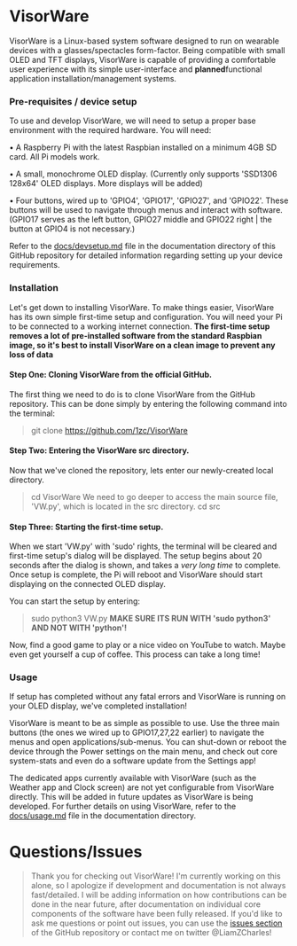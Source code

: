 # VisorWare
VisorWare is a Linux-based system software designed to run on wearable devices with a glasses/spectacles form-factor. Being compatible with small OLED and TFT displays, VisorWare is capable of providing a comfortable user experience with its simple user-interface and **planned**functional application installation/management systems.

### Pre-requisites / device setup
To use and develop VisorWare, we will need to setup a proper base environment with the required hardware. You will need:

• A Raspberry Pi with the latest Raspbian installed on a minimum 4GB SD card. All Pi models work.

• A small, monochrome OLED display. (Currently only supports 'SSD1306 128x64' OLED displays. More displays will be added)

• Four buttons, wired up to 'GPIO4', 'GPIO17', 'GPIO27', and 'GPIO22'. These buttons will be used to navigate through menus and interact with software. (GPIO17 serves as the left button, GPIO27 middle and GPIO22 right | the button at GPIO4 is not necessary.)


Refer to the [docs/devsetup.md](https://github.com/1zc/VisorWare/tree/master/docs/devsetup.md) file in the documentation directory of this GitHub repository for detailed information regarding setting up your device requirements.


### Installation
Let's get down to installing VisorWare. To make things easier, VisorWare has its own simple first-time setup and configuration. You will need your Pi to be connected to a working internet connection. **The first-time setup removes a lot of pre-installed software from the standard Raspbian image, so it's best to install VisorWare on a clean image to prevent any loss of data**


#### Step One: Cloning VisorWare from the official GitHub.
The first thing we need to do is to clone VisorWare from the GitHub repository. This can be done simply by entering the following command into the terminal:
> git clone https://github.com/1zc/VisorWare


#### Step Two: Entering the VisorWare src directory.
Now that we've cloned the repository, lets enter our newly-created local directory.
> cd VisorWare
We need to go deeper to access the main source file, 'VW.py', which is located in the src directory.
> cd src


#### Step Three: Starting the first-time setup.
When we start 'VW.py' with 'sudo' rights, the terminal will be cleared and first-time setup's dialog will be displayed. The setup begins about 20 seconds after the dialog is shown, and takes a *very long time* to complete. Once setup is complete, the Pi will reboot and VisorWare should start displaying on the connected OLED display.

You can start the setup by entering:
> sudo python3 VW.py
**MAKE SURE ITS RUN WITH 'sudo python3' AND NOT WITH 'python'!**

Now, find a good game to play or a nice video on YouTube to watch. Maybe even get yourself a cup of coffee. This process can take a long time!

### Usage

If setup has completed without any fatal errors and VisorWare is running on your OLED display, we've completed installation!

VisorWare is meant to be as simple as possible to use. Use the three main buttons (the ones we wired up to GPIO17,27,22 earlier) to navigate the menus and open applications/sub-menus. You can shut-down or reboot the device through the Power settings on the main menu, and check out core system-stats and even do a software update from the Settings app!

The dedicated apps currently available with VisorWare (such as the Weather app and Clock screen) are not yet configurable from VisorWare directly. This will be added in future updates as VisorWare is being developed. For further details on using VisorWare, refer to the [docs/usage.md](https://github.com/1zc/VisorWare/tree/master/docs/usage.md) file in the documentation directory.

# Questions/Issues

> Thank you for checking out VisorWare! I'm currently working on this alone, so I apologize if development and documentation is not always fast/detailed. I will be adding information on how contributions can be done in the near future, after documentation on individual core components of the software have been fully released. If you'd like to ask me questions or point out issues, you can use the [issues section](https://github.com/1zc/VisorWare/issues) of the GitHub repository or contact me on twitter @LiamZCharles!
